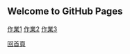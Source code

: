 ## Welcome to GitHub Pages
[作業1](https://163lemon.github.io/1110932025/45.html)
[作業2](https://163lemon.github.io/1110932025/99)
[作業3](https://163lemon.github.io/1110932025/div)
<div>
  <a href=''>回首頁</a>
